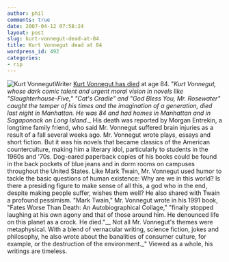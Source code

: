 ```yaml
---
author: phil
comments: true
date: 2007-04-12 07:58:24
layout: post
slug: kurt-vonnegut-dead-at-84
title: Kurt Vonnegut dead at 84
wordpress_id: 492
categories:
- rip
---
```


![Kurt Vonnegut](http://fak3r.com/wp-content/uploads/2007/04/03kurt.gif)Writer [Kurt Vonnegut has died](http://www.nytimes.com/2007/04/11/books/11cnd-vonnegut.html?_r=2&oref=slogin&emc=na&pagewanted=all&oref=slogin) at age 84.  "_Kurt Vonnegut, whose dark comic talent and urgent moral vision in novels like    "Slaughterhouse-Five," "Cat's Cradle" and "God Bless    You, Mr. Rosewater" caught the temper of his times and the imagination    of a generation, died last night in Manhattan. He was 84 and had homes in Manhattan    and in Sagaponack on Long Island.__ His death was reported by Morgan Entrekin, a longtime family friend, who said    Mr. Vonnegut suffered brain injuries as a result of a fall several weeks ago. Mr. Vonnegut wrote plays, essays and short fiction. But it was his novels that    became classics of the American counterculture, making him a literary idol,    particularly to students in the 1960s and '70s. Dog-eared paperback copies of    his books could be found in the back pockets of blue jeans and in dorm rooms    on campuses throughout the United States. Like Mark Twain, Mr. Vonnegut used humor to tackle the basic questions of human    existence: Why are we in this world? Is there a presiding figure to make sense    of all this, a god who in the end, despite making people suffer, wishes them    well? He also shared with Twain a profound pessimism. "Mark Twain," Mr.    Vonnegut wrote in his 1991 book, "Fates Worse Than Death: An Autobiographical    Collage," "finally stopped laughing at his own agony and that of those    around him. He denounced life on this planet as a crock. He died."__ Not all Mr. Vonnegut's themes were metaphysical. With a blend of vernacular    writing, science fiction, jokes and philosophy, he also wrote about the banalities    of consumer culture, for example, or the destruction of the environment._"  Viewed as a whole, his writings are timeless. 
